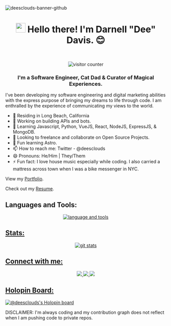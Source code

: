 ![deesclouds-banner-github](https://user-images.githubusercontent.com/77818241/198346048-8d2d77d4-090c-4317-9d6f-a52c988b7ac5.png)


<h1 align="center"><img src="https://raw.githubusercontent.com/MartinHeinz/MartinHeinz/master/wave.gif" width="30px" height="30px" alt="waving hello"> Hello there! I'm Darnell "Dee" Davis. 😊 </h1>

<br>

<p align="center"><img src="https://komarev.com/ghpvc/?username=deesclouds&color=bf91f3&label=INTELLIGENT+LIFEFORMS+VISITED:&style=plastic" alt="visitor counter"/></p>

<h3 align="center">I'm a Software Engineer, Cat Dad & Curator of Magical Experiences.</h3>

<p align="left">I've been developing my software engineering and digital marketing abilities with the express purpose of bringing my dreams to life through code. I am enthralled by the experience of communicating my views to the world.</p>

 * 🌴 Residing in Long Beach, California
 * 🔭 Working on building APIs and bots.
 * 🌱 Learning Javascript, Python, VueJS, React, NodeJS, ExpressJS, & MongoDB. 
 * 👯 Looking to freelance and collaborate on Open Source Projects. 
 * 💬 Fun learning Astro.
 * 📫 How to reach me: Twitter - @deesclouds
 * 😄 Pronouns: He/Him | They/Them
 * ⚡ Fun fact: I love house music especially while coding. I also carried a mattress across town when I was a bike messenger in NYC.

<p>View my <a href="https://deesclouds.world">Portfolio</a>.</p>
<p>Check out my <a href="https//deesclouds.world/resume.html">Resume</a>.</p>

## Languages and Tools:
<p align="center"><a href="https://skillicons.dev"><img src="https://skillicons.dev/icons?i=html,css,js,vue,vite,firebase,gcp,nodejs,express,py,mongodb,git,bash,linux,vscode,azure,netlify,astro&theme=dark&perline=5" alt="language and tools"/></p>

## Stats:
<p align="center"><img src="https://github-readme-stats.vercel.app/api?username=deesclouds&show_icons=true&theme=tokyonight" alt="git stats"></p> 
 
## Connect with me:
<p align="center">
 <a href="https://twitter.com/deesclouds" alt="deesclouds twitter" target="_blank"><img src="https://img.shields.io/badge/-@deesclouds-1a1b27?logo=twitter&logoColor=70a5fd&style=plastic"/>
 <a href="https://linkedin.com/in/deesclouds" alt="deesclouds linkedin" target="_blank"><img src="https://img.shields.io/badge/-Darnell Davis-1a1b27?logo=linkedin&logoColor=70a5fd&style=plastic"/>
 <a href="maillto:davis.d711+github@proton.me" alt="email" target="_blank"><img src="https://img.shields.io/badge/-davis.d711@proton.me-1a1b27?logo=protonmail&logoColor=70a5fd&style=plastic"/></p>

## Holopin Board:
 [![@deesclouds's Holopin board](https://holopin.io/api/user/board?user=deesclouds)](https://holopin.io/@deesclouds)

DISCLAIMER: I'm always coding and my contribution graph does not reflect when I am pushing code to private repos.

 
